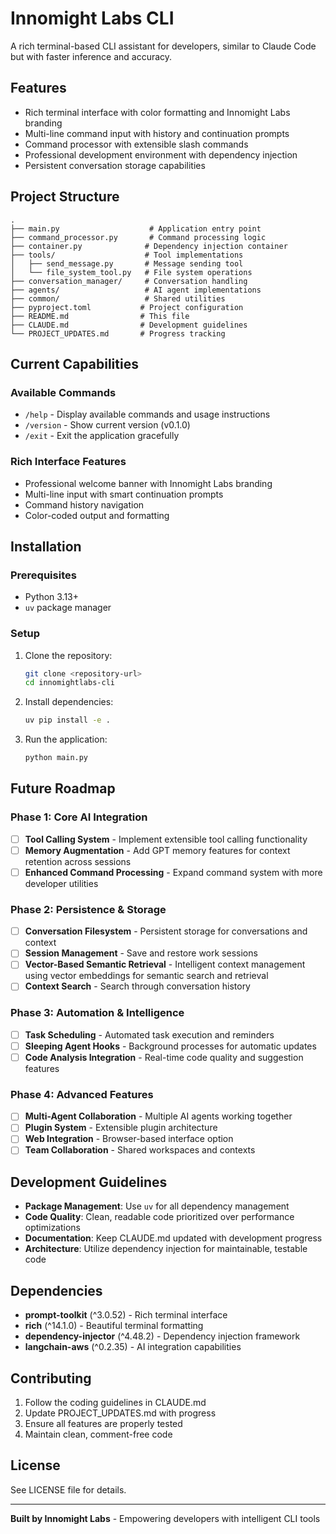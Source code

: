 # Innomight Labs CLI

A rich terminal-based CLI assistant for developers, similar to Claude Code but with faster inference and accuracy.

## Features

- Rich terminal interface with color formatting and Innomight Labs branding
- Multi-line command input with history and continuation prompts
- Command processor with extensible slash commands
- Professional development environment with dependency injection
- Persistent conversation storage capabilities

## Project Structure

```
.
├── main.py                    # Application entry point
├── command_processor.py       # Command processing logic
├── container.py              # Dependency injection container
├── tools/                    # Tool implementations
│   ├── send_message.py       # Message sending tool
│   └── file_system_tool.py   # File system operations
├── conversation_manager/     # Conversation handling
├── agents/                   # AI agent implementations
├── common/                   # Shared utilities
├── pyproject.toml           # Project configuration
├── README.md                # This file
├── CLAUDE.md                # Development guidelines
└── PROJECT_UPDATES.md       # Progress tracking
```

## Current Capabilities

### Available Commands

- `/help` - Display available commands and usage instructions
- `/version` - Show current version (v0.1.0)
- `/exit` - Exit the application gracefully

### Rich Interface Features

- Professional welcome banner with Innomight Labs branding
- Multi-line input with smart continuation prompts
- Command history navigation
- Color-coded output and formatting

## Installation

### Prerequisites

- Python 3.13+
- `uv` package manager

### Setup

1. Clone the repository:
   ```bash
   git clone <repository-url>
   cd innomightlabs-cli
   ```

2. Install dependencies:
   ```bash
   uv pip install -e .
   ```

3. Run the application:
   ```bash
   python main.py
   ```

## Future Roadmap

### Phase 1: Core AI Integration
- [ ] **Tool Calling System** - Implement extensible tool calling functionality
- [ ] **Memory Augmentation** - Add GPT memory features for context retention across sessions
- [ ] **Enhanced Command Processing** - Expand command system with more developer utilities

### Phase 2: Persistence & Storage
- [ ] **Conversation Filesystem** - Persistent storage for conversations and context
- [ ] **Session Management** - Save and restore work sessions
- [ ] **Vector-Based Semantic Retrieval** - Intelligent context management using vector embeddings for semantic search and retrieval
- [ ] **Context Search** - Search through conversation history

### Phase 3: Automation & Intelligence
- [ ] **Task Scheduling** - Automated task execution and reminders
- [ ] **Sleeping Agent Hooks** - Background processes for automatic updates
- [ ] **Code Analysis Integration** - Real-time code quality and suggestion features

### Phase 4: Advanced Features
- [ ] **Multi-Agent Collaboration** - Multiple AI agents working together
- [ ] **Plugin System** - Extensible plugin architecture
- [ ] **Web Integration** - Browser-based interface option
- [ ] **Team Collaboration** - Shared workspaces and contexts

## Development Guidelines

- **Package Management**: Use `uv` for all dependency management
- **Code Quality**: Clean, readable code prioritized over performance optimizations
- **Documentation**: Keep CLAUDE.md updated with development progress
- **Architecture**: Utilize dependency injection for maintainable, testable code

## Dependencies

- **prompt-toolkit** (^3.0.52) - Rich terminal interface
- **rich** (^14.1.0) - Beautiful terminal formatting
- **dependency-injector** (^4.48.2) - Dependency injection framework
- **langchain-aws** (^0.2.35) - AI integration capabilities

## Contributing

1. Follow the coding guidelines in CLAUDE.md
2. Update PROJECT_UPDATES.md with progress
3. Ensure all features are properly tested
4. Maintain clean, comment-free code

## License

See LICENSE file for details.

---

**Built by Innomight Labs** - Empowering developers with intelligent CLI tools